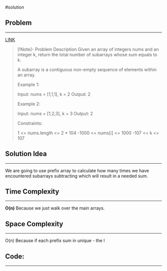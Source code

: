 #solution
## Problem
___
[LINK](https://leetcode.com/problems/subarray-sum-equals-k/description/)

>[!Note]- Problem Description
> Given an array of integers nums and an integer k, return the total number of subarrays whose sum equals to k.
>
>A subarray is a contiguous non-empty sequence of elements within an array.
>
> 
>
>Example 1:
>
>Input: nums = [1,1,1], k = 2
>Output: 2
>
>Example 2:
>
>Input: nums = [1,2,3], k = 3
>Output: 2
>
> 
>
>Constraints:
>
>    1 <= nums.length <= 2 * 104
>    -1000 <= nums[i] <= 1000
>    -107 <= k <= 107

## Solution Idea
___
We are going to use prefix array to calculate how many times we have encountered subarrays subtracting which will result in a needed sum.




## Time Complexity
___
**O(n)**
Because we just walk over the main arrays.

## Space Complexity
___
O(n)
Because if each prefix sum in unique  - the l


## Code:
___
```go



```